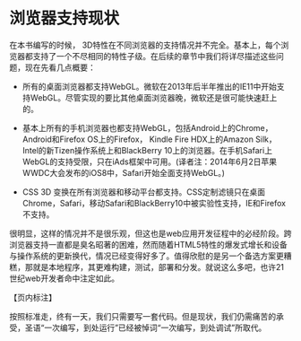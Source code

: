 # 浏览器支持现状


在本书编写的时候， 3D特性在不同浏览器的支持情况并不完全。基本上，每个浏览器都支持了一个不尽相同的特性子级。在后续的章节中我们将详尽描述这些问题，现在先看几点概要：

* 所有的桌面浏览器都支持WebGL。微软在2013年后半年推出的IE11中开始支持WebGL。尽管实现的要比其他桌面浏览器晚，微软还是很可能快速赶上的。

* 基本上所有的手机浏览器也都支持WebGL，包括Android上的Chrome，Android和Firefox OS上的Firefox， Kindle Fire HDX上的Amazon Silk，Intel的新Tizen操作系统上和BlackBerry 10上的浏览器。在手机Safari上WebGL的支持受限，只在iAds框架中可用。(译者注：2014年6月2日苹果WWDC大会发布的iOS8中，Safari开始全面支持WebGL。)

* CSS 3D 变换在所有浏览器和移动平台都支持。CSS定制滤镜只在桌面Chrome，Safari，移动Safari和BlackBerry10中被实验性支持，IE和Firefox不支持。

很明显，这样的情况并不是很乐观，但这也是web应用开发征程中的必经阶段。跨浏览器支持一直都是臭名昭著的困难，然而随着HTML5特性的爆发式增长和设备与操作系统的更新换代，情况已经变得好多了。值得欣慰的是另一个备选方案更糟糕，那就是本地程序，其更难构建，测试，部署和分发。就说这么多吧，也许21世纪web开发者命中注定如此。

【页内标注】

按照标准走，终有一天，我们只需要写一套代码。但是现状，我们仍需痛苦的承受，圣语“一次编写，到处运行”已经被悼词“一次编写，到处调试”所取代。
